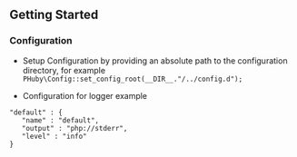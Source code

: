 ## Getting Started ##
### Configuration ###
* Setup Configuration by providing an absolute path to the configuration directory, for example
`PHuby\Config::set_config_root(__DIR__."/../config.d");`

* Configuration for logger example
```
"default" : {
   "name" : "default",
   "output" : "php://stderr",
   "level" : "info"
}
```